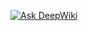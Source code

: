 [![Ask DeepWiki](https://deepwiki.com/badge.svg)](https://deepwiki.com/igarridosi/AndroidProjects/1-overview)
